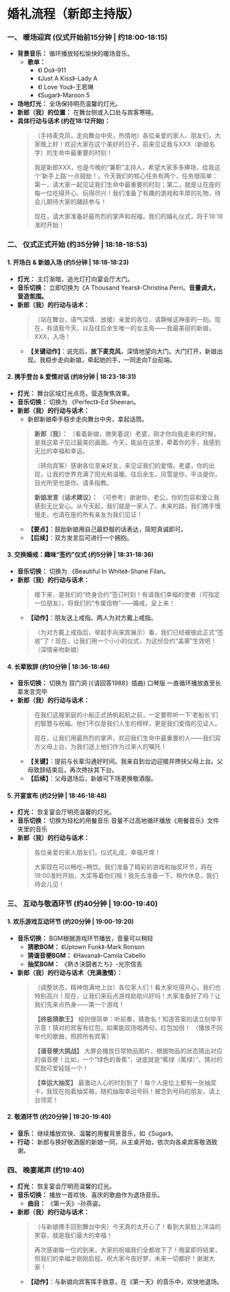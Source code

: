 # 婚礼流程（新郎主持版）

### 一、 暖场迎宾 (仪式开始前15分钟 | 约18:00-18:15)

- **背景音乐：** 循环播放轻松愉快的暖场音乐。
    - **歌单：**
        - 《I Do》-911
        - 《Just A Kiss》-Lady A
        - 《I Love You》-王若琳
        - 《Sugar》-Maroon 5
- **场地灯光：** 全场保持明亮温馨的灯光。
- **新郎（我）的位置：** 在舞台侧或入口处与宾客寒暄。
- **具体行动与话术 (约在18:12开始)：**
    > （手持麦克风，走向舞台中央，热情地）各位亲爱的家人、朋友们，大家晚上好！欢迎大家在这个美好的日子，前来见证我与XXX（新娘名字）的生命中最重要的时刻！
    >
    > 我是新郎XXX，也是今晚的“兼职”主持人，希望大家多多捧场，给我这个‘新手上路’一点鼓励！。今天我们的核心任务有两个，任务很简单：第一，请大家一起见证我们生命中最重要的时刻；第二，就是让在座的每一位吃得开心、玩得尽兴！我们准备了有趣的游戏和丰厚的礼物，待会儿期待大家的踊跃参与！
    >
    > 现在，请大家准备好最热烈的掌声和祝福，我们的婚礼仪式，将于18:18准时开始！

### 二、 仪式正式开始 (约35分钟 | 18:18-18:53)

#### 1. 开场白 & 新娘入场 (约5分钟 | 18:18-18:23)

- **灯光：** 主灯渐暗，追光灯打向宴会厅大门。
- **音乐切换：** 立即切换为《A Thousand Years》-Christina Perri。**音量调大，营造氛围。**
- **新郎（我）的行动与话术：**
    > （站在舞台，语气深情、放缓）亲爱的各位，请静候这神圣的一刻。现在，有请我今天，以及往后余生唯一的女主角——我最美丽的新娘，XXX，入场！
    - **【关键动作】**：说完后，**放下麦克风**，深情地望向大门。大门打开，新娘出现。我稳步走向新娘，牵起她的手，一同走向T台前端。

#### 2. 携手登台 & 爱情对话 (约8分钟 | 18:23-18:31)

- **灯光：** 舞台区域灯光点亮，营造聚焦效果。
- **音乐切换：** 切换为 《Perfect》-Ed Sheeran。
- **新郎（我）的行动与话术：**
    - 新郎新娘牵手稳步走向舞台中央，拿起话筒。
    >
    > **新郎（我）：** （看着新娘，微笑着说）老婆，刚才你向我走来的时候，是我这辈子见过最美的画面。今天，能站在这里，牵着你的手，我感到无比的幸福和幸运。
    >
    > （转向宾客）感谢各位至亲好友，来见证我们的爱情。老婆，你的出现，让我的世界充满了阳光和温暖。往后余生，风雪是你，平淡是你，目光所至也是你。请多指教。
    >
    > **新娘发言（话术建议）：** （可参考）谢谢你，老公。你的包容和爱让我感到无比安心。从今天起，我们就是一家人了。未来的路，我们携手慢慢走。也请在座的所有亲友为我们见证！
    - **【要点】**：鼓励新娘用自己最舒服的话表达，简短真诚即可。
    - **【后续】**：双方发言后可进行一个拥抱。

#### 3. 交换婚戒：趣味“签约”仪式 (约5分钟 | 18:31-18:36)

- **音乐切换：** 切换为 《Beautiful In White》-Shane Filan。
- **新郎（我）的行动与话术：**
    > 接下来，是我们的“终身合约”签订时刻！有请我们幸福的使者（可指定一位朋友），将我们的“专属信物”——婚戒，呈上来！
    - **【动作】**：朋友送上戒指。两人为对方戴上戒指。
    >
    > （为对方戴上戒指后，举起手向来宾展示）看，我们已经被彼此正式“签收”了！现在，让我们用一个小小的仪式，为这份合约“盖章”生效吧！（深情亲吻新娘）

#### 4. 长辈致辞 (约10分钟 | 18:36-18:46)

- **音乐切换：** 切换为 双门洞 (《请回答1988》插曲) 口琴版 一直循环播放直至长辈发言完毕
- **新郎（我）的行动与话术：**
    > 在我们这艘家庭的小船正式扬帆起航之前，一定要聆听一下‘老船长’们的智慧与祝福。他们不仅是我们人生的榜样，更是我们爱情的见证人。
    >
    > 现在，让我们用最热烈的掌声，欢迎我们生命中最重要的人——我们双方父母上台，为我们送上他们作为过来人的嘱托！
    - **【关键】**：提前与长辈沟通好时间。我亲自到台边迎接并搀扶父母上台。父母致辞结束后，再次搀扶其下台。
    - **【后续】**：父母退场后，新娘可下场更换敬酒服。

#### 5. 开宴宣布 (约2分钟 | 18:46-18:48)

- **灯光：** 恢复宴会厅明亮温馨的灯光。
- **音乐切换：** 切换为轻松的用餐音乐 音量不过高地循环播放《用餐音乐》文件夹里的音乐
- **新郎（我）的行动与话术：**
    > 各位亲爱的家人朋友们，仪式礼成，幸福开席！
    >
    > 大家现在可以畅吃~畅饮。我们准备了精彩的游戏和抽奖环节，将在19:00准时开始，大奖等着你们哦！我先去准备一下，稍作休息，我们待会儿见！

### 三、 互动与敬酒环节 (约40分钟 | 19:00-19:40)

#### 1. 欢乐游戏互动环节 (约20分钟 | 19:00-19:20)
 
- **音乐切换：** BGM根据游戏环节播放，音量可以稍轻
    - **猜歌BGM：** 《Uptown Funk》-Mark Ronson  
    - **猜谐音梗BGM：** 《Havana》-Camila Cabello
    - **抽奖BGM：** 《熱き決闘者たち》-光宗信吉
- **新郎（我）的行动与话术（充满激情）：**
    > （调整状态，精神饱满地上台）各位家人们！看大家吃得开心，我们也特别高兴！现在，让我们来玩点游戏助助兴好吗！大家准备好了吗？让我们先来点热身——第一个游戏！
    >
    > **【终极猜歌王】**
    > 规则很简单：听前奏，猜歌名！知道答案的请立刻举手示意！猜对的宾客有红包，如果能现场唱两句，红包加倍！
    > （播放不同年代的歌曲，照顾所有宾客）
    >
    > **【谐音梗大挑战】**
    > 大屏会播放日常物品图片，根据物品的状态猜出对应的谐音梗！比如，一个“绿色的香蕉”，谜底就是“蕉绿（蕉绿）”。猜对的奖励可爱娃娃一个！
    >
    > **【幸运大抽奖】**
    > 最激动人心的时刻到了！每个人座位上都有一张抽奖卡，我现在抱着抽奖箱，随机抽取幸运号码！被念到号码的朋友，请上台领奖！

#### 2. 敬酒环节 (约20分钟 | 19:20-19:40)

- **音乐：** 继续播放欢快、温馨的用餐背景音乐，如《Sugar》。
- **行动：** 新郎与换好敬酒服的新娘一同，从主桌开始，依次向各桌宾客敬酒致谢。

### 四、 晚宴尾声 (约19:40)

- **灯光：** 恢复宴会厅明亮温馨的灯光。
- **音乐切换：** 播放一首欢快、喜庆的歌曲作为退场音乐。
    - **曲目：** 《第一天》-孙燕姿。
- **新郎（我）的行动与话术：**
    > （与新娘携手回到舞台中央）今天真的太开心了！看到大家脸上洋溢的笑容，就是我们最大的幸福！
    >
    > 再次感谢每一位的到来，大家的祝福我们全都收下了！晚宴即将结束，但我们的幸福才刚刚启程。祝大家今夜好梦，未来一切都好！谢谢大家！
    - **【动作】**：与新娘向宾客挥手致意，在《第一天》的音乐中，欢快地退场。
